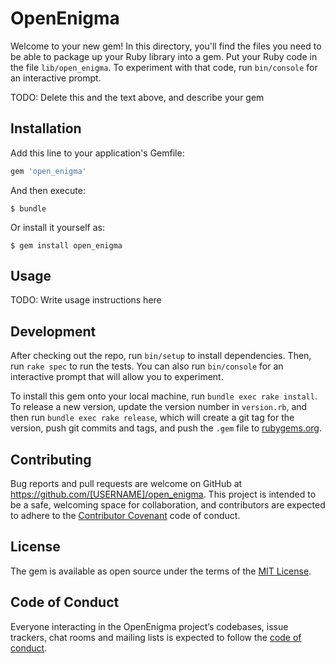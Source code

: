 # OpenEnigma

Welcome to your new gem! In this directory, you'll find the files you need to be able to package up your Ruby library into a gem. Put your Ruby code in the file `lib/open_enigma`. To experiment with that code, run `bin/console` for an interactive prompt.

TODO: Delete this and the text above, and describe your gem

## Installation

Add this line to your application's Gemfile:

```ruby
gem 'open_enigma'
```

And then execute:

    $ bundle

Or install it yourself as:

    $ gem install open_enigma

## Usage

TODO: Write usage instructions here

## Development

After checking out the repo, run `bin/setup` to install dependencies. Then, run `rake spec` to run the tests. You can also run `bin/console` for an interactive prompt that will allow you to experiment.

To install this gem onto your local machine, run `bundle exec rake install`. To release a new version, update the version number in `version.rb`, and then run `bundle exec rake release`, which will create a git tag for the version, push git commits and tags, and push the `.gem` file to [rubygems.org](https://rubygems.org).

## Contributing

Bug reports and pull requests are welcome on GitHub at https://github.com/[USERNAME]/open_enigma. This project is intended to be a safe, welcoming space for collaboration, and contributors are expected to adhere to the [Contributor Covenant](http://contributor-covenant.org) code of conduct.

## License

The gem is available as open source under the terms of the [MIT License](https://opensource.org/licenses/MIT).

## Code of Conduct

Everyone interacting in the OpenEnigma project’s codebases, issue trackers, chat rooms and mailing lists is expected to follow the [code of conduct](https://github.com/[USERNAME]/open_enigma/blob/master/CODE_OF_CONDUCT.md).
